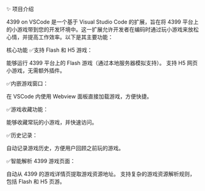 
✨ 项目介绍

4399 on VSCode 是一个基于 Visual Studio Code 的扩展，旨在将 4399 平台上的小游戏带到您的开发环境中。这一扩展允许开发者在编码时通过玩小游戏来放松心情，并提高工作效率。以下是其主要功能：

核心功能
✅支持 Flash 和 H5 游戏：

能够运行 4399 平台上的 Flash 游戏（通过本地服务器模拟支持）。
支持 H5 网页小游戏，无需额外插件。

✅内嵌游戏窗口：

在 VSCode 内使用 Webview 面板直接加载游戏，方便快捷。

✅游戏收藏功能：

能够收藏常玩的小游戏，并快速访问。

✅历史记录：

自动记录游戏历史，方便用户回顾之前玩的游戏。

✅智能解析 4399 游戏页面：

自动从 4399 的游戏详情页提取游戏资源地址。
支持复杂的游戏资源解析规则，包括 Flash 和 H5 页游。

<!-- by 唐莺莺  -->